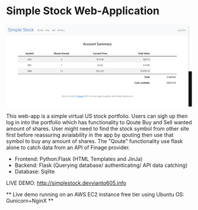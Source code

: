 # Simple Stock Web-Application
![alt text](ssscreenshot.png)

This web-app is a simple virtual US stock portfolio. Users can sigh up then log in into the portfolio which has functionality to Qoute Buy and Sell wanted amount of shares. User might need to find the stock symbol from other site first before reassuring avialability in the app by qouting then use that symbol to buy any amount of shares. The "Qoute" functionality use flask alone to catch data from an API of Finage provider.

 -  Frontend: Python:Flask (HTML Templates and JinJa)
 -  Backend: Flask (Querying database/ authenticating/ API data catching)
 -  Database: Sqlite

LIVE DEMO: http://simplestock.devvianto605.info

** Live demo running on an AWS EC2 instance free tier using Ubuntu OS: Gunicorn+NginX **
